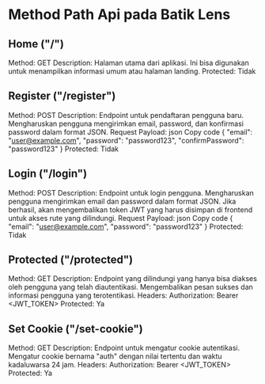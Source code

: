 # Method Path Api pada Batik Lens


## Home ("/")
Method: GET
Description: Halaman utama dari aplikasi. Ini bisa digunakan untuk menampilkan informasi umum atau halaman landing.
Protected: Tidak

## Register ("/register")
Method: POST
Description: Endpoint untuk pendaftaran pengguna baru. Mengharuskan pengguna mengirimkan email, password, dan konfirmasi password dalam format JSON.
Request Payload:
json
Copy code
{
  "email": "user@example.com",
  "password": "password123",
  "confirmPassword": "password123"
}
Protected: Tidak


## Login ("/login")
Method: POST
Description: Endpoint untuk login pengguna. Mengharuskan pengguna mengirimkan email dan password dalam format JSON. Jika berhasil, akan mengembalikan token JWT yang harus disimpan di frontend untuk akses rute yang dilindungi.
Request Payload:
json
Copy code
{
  "email": "user@example.com",
  "password": "password123"
}
Protected: Tidak

## Protected ("/protected")
Method: GET
Description: Endpoint yang dilindungi yang hanya bisa diakses oleh pengguna yang telah diautentikasi. Mengembalikan pesan sukses dan informasi pengguna yang terotentikasi.
Headers:
Authorization: Bearer <JWT_TOKEN>
Protected: Ya

## Set Cookie ("/set-cookie")
Method: GET
Description: Endpoint untuk mengatur cookie autentikasi. Mengatur cookie bernama "auth" dengan nilai tertentu dan waktu kadaluwarsa 24 jam.
Headers:
Authorization: Bearer <JWT_TOKEN>
Protected: Ya
